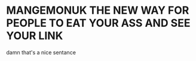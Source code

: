 # MANGEMONUK THE NEW WAY FOR PEOPLE TO EAT YOUR ASS AND SEE YOUR LINK

damn that's a nice sentance 

